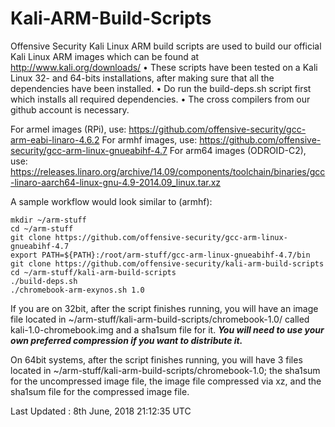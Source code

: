 Kali-ARM-Build-Scripts
======================

Offensive Security Kali Linux ARM build scripts are used to build our official Kali Linux ARM images which can be found at http://www.kali.org/downloads/
    •	These scripts have been tested on a Kali Linux 32- and 64-bits installations, after making sure that all the dependencies have been installed.
    •	Do run the build-deps.sh script first which installs all required dependencies.
    •	The cross compilers from our github account is necessary.
    
For armel images (RPi), use:
https://github.com/offensive-security/gcc-arm-eabi-linaro-4.6.2
For armhf images, use:
https://github.com/offensive-security/gcc-arm-linux-gnueabihf-4.7
For arm64 images (ODROID-C2), use:
https://releases.linaro.org/archive/14.09/components/toolchain/binaries/gcc-linaro-aarch64-linux-gnu-4.9-2014.09_linux.tar.xz


A sample workflow would look similar to (armhf):

    mkdir ~/arm-stuff
    cd ~/arm-stuff
    git clone https://github.com/offensive-security/gcc-arm-linux-gnueabihf-4.7
    export PATH=${PATH}:/root/arm-stuff/gcc-arm-linux-gnueabihf-4.7/bin
    git clone https://github.com/offensive-security/kali-arm-build-scripts
    cd ~/arm-stuff/kali-arm-build-scripts
    ./build-deps.sh
    ./chromebook-arm-exynos.sh 1.0

If you are on 32bit, after the script finishes running, you will have an image
file located in ~/arm-stuff/kali-arm-build-scripts/chromebook-1.0/ called
kali-1.0-chromebook.img and a sha1sum file for it.  **_You will need to use your own
preferred compression if you want to distribute it._**

On 64bit systems, after the script finishes running, you will have 3 files
located in ~/arm-stuff/kali-arm-build-scripts/chromebook-1.0; the sha1sum for
the uncompressed image file, the image file compressed via xz, and the sha1sum
file for the compressed image file.

Last Updated : 8th June, 2018 21:12:35 UTC
